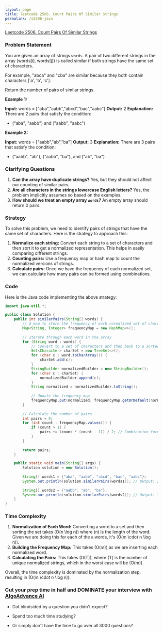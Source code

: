 ```yaml
---
layout: page
title: leetcode 2506. Count Pairs Of Similar Strings
permalink: /s2506-java
---
```

[Leetcode 2506. Count Pairs Of Similar Strings](https://algoadvance.github.io/algoadvance/l2506)
### Problem Statement

You are given an array of strings `words`. A pair of two different strings in the array (words[i], words[j]) is called similar if both strings have the same set of characters.

For example, "abca" and "cba" are similar because they both contain characters ['a', 'b', 'c'].

Return the number of pairs of similar strings.

**Example 1:**

**Input:** words = ["aba","aabb","abcd","bac","aabc"]
**Output:** 2
**Explanation:** There are 2 pairs that satisfy the condition:
- ("aba", "aabb") and ("aabb", "aabc")

**Example 2:**

**Input:** words = ["aabb","ab","ba"]
**Output:** 3
**Explanation:** There are 3 pairs that satisfy the condition:
- ("aabb", "ab"), ("aabb", "ba"), and ("ab", "ba")

### Clarifying Questions

1. **Can the array have duplicate strings?** Yes, but they should not affect our counting of similar pairs.
2. **Are all characters in the strings lowercase English letters?** Yes, the problem implicitly assumes so based on the examples.
3. **How should we treat an empty array `words`?** An empty array should return 0 pairs.

### Strategy

To solve this problem, we need to identify pairs of strings that have the same set of characters. Here is the strategy to approach this:

1. **Normalize each string:** Convert each string to a set of characters and then sort it to get a normalized representation. This helps in easily comparing different strings.
2. **Counting pairs:** Use a frequency map or hash map to count the normalized versions of strings.
3. **Calculate pairs:** Once we have the frequency of each normalized set, we can calculate how many pairs can be formed using combinations.

### Code

Here is the Java code implementing the above strategy:

```java
import java.util.*;

public class Solution {
    public int similarPairs(String[] words) {
        // A map to store the frequency of each normalized set of characters.
        Map<String, Integer> frequencyMap = new HashMap<>();
        
        // Iterate through each word in the array
        for (String word : words) {
            // Convert to a set of characters and then back to a sorted string
            Set<Character> charSet = new TreeSet<>();
            for (char c : word.toCharArray()) {
                charSet.add(c);
            }
            StringBuilder normalizedBuilder = new StringBuilder();
            for (char c : charSet) {
                normalizedBuilder.append(c);
            }
            String normalized = normalizedBuilder.toString();
            
            // Update the frequency map
            frequencyMap.put(normalized, frequencyMap.getOrDefault(normalized, 0) + 1);
        }
        
        // Calculate the number of pairs
        int pairs = 0;
        for (int count : frequencyMap.values()) {
            if (count > 1) {
                pairs += (count * (count - 1)) / 2; // Combination formula: nC2 = n * (n-1) / 2
            }
        }
        
        return pairs;
    }

    public static void main(String[] args) {
        Solution solution = new Solution();
        
        String[] words1 = {"aba", "aabb", "abcd", "bac", "aabc"};
        System.out.println(solution.similarPairs(words1)); // Output: 2
        
        String[] words2 = {"aabb", "ab", "ba"};
        System.out.println(solution.similarPairs(words2)); // Output: 3
    }
}
```

### Time Complexity

1. **Normalization of Each Word:** Converting a word to a set and then sorting the set takes \(O(n \log n)\) where \(n\) is the length of the word. Given we are doing this for each of the `m` words, it's \(O(m \cdot n \log n)\).
2. **Building the Frequency Map:** This takes \(O(m)\) as we are inserting each normalized word. 
3. **Calculating the Pairs:** This takes \(O(T)\), where \(T\) is the number of unique normalized strings, which in the worst case will be \(O(m)\).

Overall, the time complexity is dominated by the normalization step, resulting in \(O(m \cdot n \log n)\).


### Cut your prep time in half and DOMINATE your interview with [AlgoAdvance AI](https://algoAdvance.com)

- Got blindsided by a question you didn't expect?

- Spend too much time studying?

- Or simply don't have the time to go over all 3000 questions?

